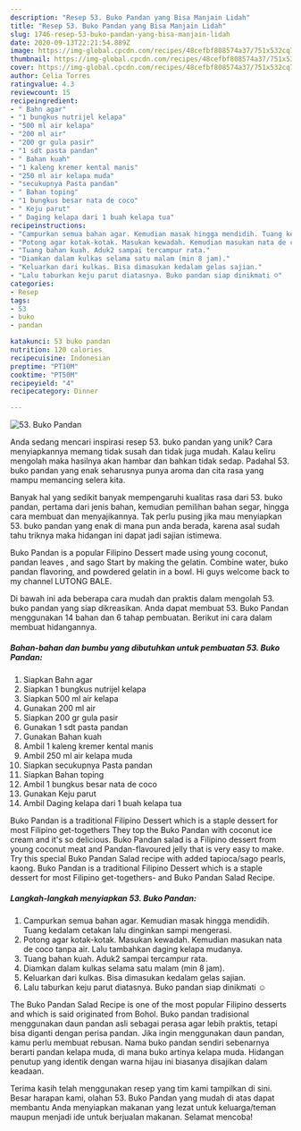 ```yaml
---
description: "Resep 53. Buko Pandan yang Bisa Manjain Lidah"
title: "Resep 53. Buko Pandan yang Bisa Manjain Lidah"
slug: 1746-resep-53-buko-pandan-yang-bisa-manjain-lidah
date: 2020-09-13T22:21:54.889Z
image: https://img-global.cpcdn.com/recipes/48cefbf808574a37/751x532cq70/53-buko-pandan-foto-resep-utama.jpg
thumbnail: https://img-global.cpcdn.com/recipes/48cefbf808574a37/751x532cq70/53-buko-pandan-foto-resep-utama.jpg
cover: https://img-global.cpcdn.com/recipes/48cefbf808574a37/751x532cq70/53-buko-pandan-foto-resep-utama.jpg
author: Celia Torres
ratingvalue: 4.3
reviewcount: 15
recipeingredient:
- " Bahn agar"
- "1 bungkus nutrijel kelapa"
- "500 ml air kelapa"
- "200 ml air"
- "200 gr gula pasir"
- "1 sdt pasta pandan"
- " Bahan kuah"
- "1 kaleng kremer kental manis"
- "250 ml air kelapa muda"
- "secukupnya Pasta pandan"
- " Bahan toping"
- "1 bungkus besar nata de coco"
- " Keju parut"
- " Daging kelapa dari 1 buah kelapa tua"
recipeinstructions:
- "Campurkan semua bahan agar. Kemudian masak hingga mendidih. Tuang kedalam cetakan lalu dinginkan sampi mengerasi."
- "Potong agar kotak-kotak. Masukan kewadah. Kemudian masukan nata de coco tanpa air. Lalu tambahkan daging kelapa mudanya."
- "Tuang bahan kuah. Aduk2 sampai tercampur rata."
- "Diamkan dalam kulkas selama satu malam (min 8 jam)."
- "Keluarkan dari kulkas. Bisa dimasukan kedalam gelas sajian."
- "Lalu taburkan keju parut diatasnya. Buko pandan siap dinikmati ☺️"
categories:
- Resep
tags:
- 53
- buko
- pandan

katakunci: 53 buko pandan 
nutrition: 120 calories
recipecuisine: Indonesian
preptime: "PT10M"
cooktime: "PT50M"
recipeyield: "4"
recipecategory: Dinner

---
```



![53. Buko Pandan](https://img-global.cpcdn.com/recipes/48cefbf808574a37/751x532cq70/53-buko-pandan-foto-resep-utama.jpg)

Anda sedang mencari inspirasi resep 53. buko pandan yang unik? Cara menyiapkannya memang tidak susah dan tidak juga mudah. Kalau keliru mengolah maka hasilnya akan hambar dan bahkan tidak sedap. Padahal 53. buko pandan yang enak seharusnya punya aroma dan cita rasa yang mampu memancing selera kita.

Banyak hal yang sedikit banyak mempengaruhi kualitas rasa dari 53. buko pandan, pertama dari jenis bahan, kemudian pemilihan bahan segar, hingga cara membuat dan menyajikannya. Tak perlu pusing jika mau menyiapkan 53. buko pandan yang enak di mana pun anda berada, karena asal sudah tahu triknya maka hidangan ini dapat jadi sajian istimewa.

Buko Pandan is a popular Filipino Dessert made using young coconut, pandan leaves , and sago Start by making the gelatin. Combine water, buko pandan flavoring, and powdered gelatin in a bowl. Hi guys welcome back to my channel LUTONG BALE.


Di bawah ini ada beberapa cara mudah dan praktis dalam mengolah 53. buko pandan yang siap dikreasikan. Anda dapat membuat 53. Buko Pandan menggunakan 14 bahan dan 6 tahap pembuatan. Berikut ini cara dalam membuat hidangannya.

<!--inarticleads1-->

##### Bahan-bahan dan bumbu yang dibutuhkan untuk pembuatan 53. Buko Pandan:

1. Siapkan  Bahn agar
1. Siapkan 1 bungkus nutrijel kelapa
1. Siapkan 500 ml air kelapa
1. Gunakan 200 ml air
1. Siapkan 200 gr gula pasir
1. Gunakan 1 sdt pasta pandan
1. Gunakan  Bahan kuah
1. Ambil 1 kaleng kremer kental manis
1. Ambil 250 ml air kelapa muda
1. Siapkan secukupnya Pasta pandan
1. Siapkan  Bahan toping
1. Ambil 1 bungkus besar nata de coco
1. Gunakan  Keju parut
1. Ambil  Daging kelapa dari 1 buah kelapa tua


Buko Pandan is a traditional Filipino Dessert which is a staple dessert for most Filipino get-togethers They top the Buko Pandan with coconut ice cream and it&#39;s so delicious. Buko Pandan salad is a Filipino dessert from young coconut meat and Pandan-flavoured jelly that is very easy to make. Try this special Buko Pandan Salad recipe with added tapioca/sago pearls, kaong. Buko Pandan is a traditional Filipino Dessert which is a staple dessert for most Filipino get-togethers- and Buko Pandan Salad Recipe. 

<!--inarticleads2-->

##### Langkah-langkah menyiapkan 53. Buko Pandan:

1. Campurkan semua bahan agar. Kemudian masak hingga mendidih. Tuang kedalam cetakan lalu dinginkan sampi mengerasi.
1. Potong agar kotak-kotak. Masukan kewadah. Kemudian masukan nata de coco tanpa air. Lalu tambahkan daging kelapa mudanya.
1. Tuang bahan kuah. Aduk2 sampai tercampur rata.
1. Diamkan dalam kulkas selama satu malam (min 8 jam).
1. Keluarkan dari kulkas. Bisa dimasukan kedalam gelas sajian.
1. Lalu taburkan keju parut diatasnya. Buko pandan siap dinikmati ☺️


The Buko Pandan Salad Recipe is one of the most popular Filipino desserts and which is said originated from Bohol. Buko pandan tradisional menggunakan daun pandan asli sebagai perasa agar lebih praktis, tetapi bisa diganti dengan perisa pandan. Jika ingin menggunakan daun pandan, kamu perlu membuat rebusan. Nama buko pandan sendiri sebenarnya berarti pandan kelapa muda, di mana buko artinya kelapa muda. Hidangan penutup yang identik dengan warna hijau ini biasanya disajikan dalam keadaan. 

Terima kasih telah menggunakan resep yang tim kami tampilkan di sini. Besar harapan kami, olahan 53. Buko Pandan yang mudah di atas dapat membantu Anda menyiapkan makanan yang lezat untuk keluarga/teman maupun menjadi ide untuk berjualan makanan. Selamat mencoba!
